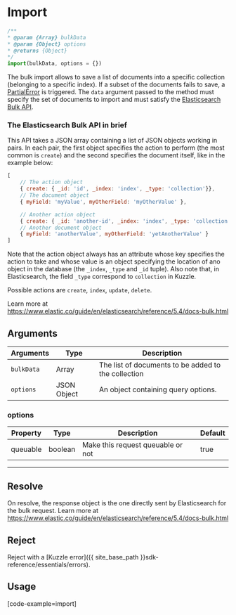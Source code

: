 # Import

```javascript
/**
* @param {Array} bulkData
* @param {Object} options
* @returns {Object}
*/
import(bulkData, options = {})
```

The bulk import allows to save a list of documents into a specific collection (belonging to a specific index). If a subset of the documents fails to save, a [PartialError](https://docs.kuzzle.io/api-documentation/errors#partialerror) is triggered. The `data` argument passed to the method must specify the set of documents to import and must satisfy the [Elasticsearch Bulk API](https://www.elastic.co/guide/en/elasticsearch/reference/5.4/docs-bulk.html).

### The Elasticsearch Bulk API in brief

This API takes a JSON array containing a list of JSON objects working in pairs. In each pair, the first object specifies the action to perform (the most common is `create`) and the second specifies the document itself, like in the example below:

```javascript
[
    // The action object
    { create: { _id: 'id', _index: 'index', _type: 'collection'}},
    // The document object
    { myField: 'myValue', myOtherField: 'myOtherValue' },

    // Another action object
    { create: { _id: 'another-id', _index: 'index', _type: 'collection'}},
    // Another document object
    { myField: 'anotherValue', myOtherField: 'yetAnotherValue' }
]
```

Note that the action object always has an attribute whose key specifies the action to take and whose value is an object specifying the location of ano object in the database (the `_index`, `_type` and `_id` tuple). Also note that, in Elasticsearch, the field `_type` correspond to `collection` in Kuzzle.

Possible actions are `create`, `index`, `update`, `delete`.

Learn more at https://www.elastic.co/guide/en/elasticsearch/reference/5.4/docs-bulk.html

## Arguments

| Arguments     | Type        | Description |
|---------------|-------------|----------------------------------------|
| ``bulkData``  | Array       | The list of documents to be added to the collection |
| ``options``   | JSON Object | An object containing query options. |


### options

| Property | Type    | Description                       | Default |
| -------- | ------- | --------------------------------- | ------- |
| queuable | boolean | Make this request queuable or not | true    |

---

## Resolve

On resolve, the response object is the one directly sent by Elasticsearch for the bulk request. Learn more at https://www.elastic.co/guide/en/elasticsearch/reference/5.4/docs-bulk.html

## Reject

Reject with a [Kuzzle error]({{ site_base_path }}sdk-reference/essentials/errors).

## Usage

[code-example=import]